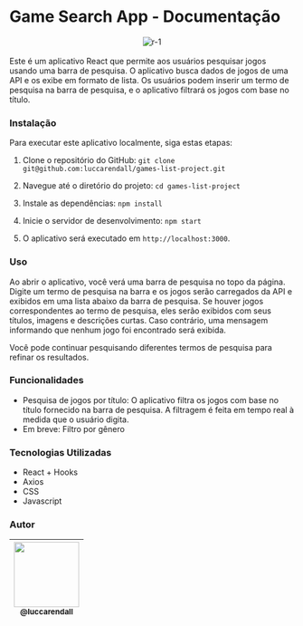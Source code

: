 # Game Search App - Documentação
<div align="center">
<img src="https://i.ibb.co/68mss0h/r-1.png" alt="r-1" border="0">
</div>
<br/>
Este é um aplicativo React que permite aos usuários pesquisar jogos usando uma barra de pesquisa. O aplicativo busca dados de jogos de uma API e os exibe em formato de lista. Os usuários podem inserir um termo de pesquisa na barra de pesquisa, e o aplicativo filtrará os jogos com base no título.

### Instalação

Para executar este aplicativo localmente, siga estas etapas:

1. Clone o repositório do GitHub:
```git clone git@github.com:luccarendall/games-list-project.git```
2. Navegue até o diretório do projeto: ```cd games-list-project```
3. Instale as dependências: ```npm install```
4. Inicie o servidor de desenvolvimento: ```npm start```

5. O aplicativo será executado em `http://localhost:3000`.

### Uso

Ao abrir o aplicativo, você verá uma barra de pesquisa no topo da página. Digite um termo de pesquisa na barra e os jogos serão carregados da API e exibidos em uma lista abaixo da barra de pesquisa. Se houver jogos correspondentes ao termo de pesquisa, eles serão exibidos com seus títulos, imagens e descrições curtas. Caso contrário, uma mensagem informando que nenhum jogo foi encontrado será exibida.

Você pode continuar pesquisando diferentes termos de pesquisa para refinar os resultados.

### Funcionalidades

- Pesquisa de jogos por título: O aplicativo filtra os jogos com base no título fornecido na barra de pesquisa. A filtragem é feita em tempo real à medida que o usuário digita.
- Em breve: Filtro por gênero

### Tecnologias Utilizadas

- React + Hooks
- Axios
- CSS
- Javascript
  
### Autor
| [<img src="https://avatars.githubusercontent.com/u/92706411?v=4" width=115><br><sub>@luccarendall</sub>](https://github.com/LuccaRendall) |
| :---: |
